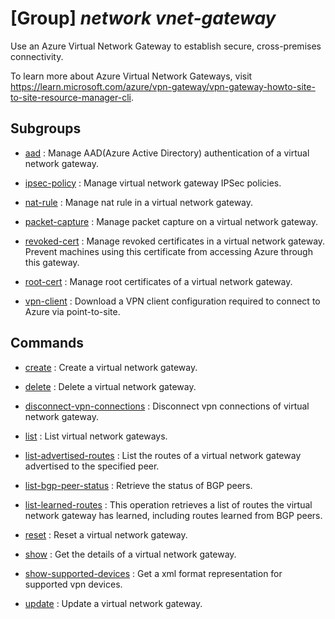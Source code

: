 # [Group] _network vnet-gateway_

Use an Azure Virtual Network Gateway to establish secure, cross-premises connectivity.

To learn more about Azure Virtual Network Gateways, visit https://learn.microsoft.com/azure/vpn-gateway/vpn-gateway-howto-site-to-site-resource-manager-cli.

## Subgroups

- [aad](/Commands/network/vnet-gateway/aad/readme.md)
: Manage AAD(Azure Active Directory) authentication of a virtual network gateway.

- [ipsec-policy](/Commands/network/vnet-gateway/ipsec-policy/readme.md)
: Manage virtual network gateway IPSec policies.

- [nat-rule](/Commands/network/vnet-gateway/nat-rule/readme.md)
: Manage nat rule in a virtual network gateway.

- [packet-capture](/Commands/network/vnet-gateway/packet-capture/readme.md)
: Manage packet capture on a virtual network gateway.

- [revoked-cert](/Commands/network/vnet-gateway/revoked-cert/readme.md)
: Manage revoked certificates in a virtual network gateway. Prevent machines using this certificate from accessing Azure through this gateway.

- [root-cert](/Commands/network/vnet-gateway/root-cert/readme.md)
: Manage root certificates of a virtual network gateway.

- [vpn-client](/Commands/network/vnet-gateway/vpn-client/readme.md)
: Download a VPN client configuration required to connect to Azure via point-to-site.

## Commands

- [create](/Commands/network/vnet-gateway/_create.md)
: Create a virtual network gateway.

- [delete](/Commands/network/vnet-gateway/_delete.md)
: Delete a virtual network gateway.

- [disconnect-vpn-connections](/Commands/network/vnet-gateway/_disconnect-vpn-connections.md)
: Disconnect vpn connections of virtual network gateway.

- [list](/Commands/network/vnet-gateway/_list.md)
: List virtual network gateways.

- [list-advertised-routes](/Commands/network/vnet-gateway/_list-advertised-routes.md)
: List the routes of a virtual network gateway advertised to the specified peer.

- [list-bgp-peer-status](/Commands/network/vnet-gateway/_list-bgp-peer-status.md)
: Retrieve the status of BGP peers.

- [list-learned-routes](/Commands/network/vnet-gateway/_list-learned-routes.md)
: This operation retrieves a list of routes the virtual network gateway has learned, including routes learned from BGP peers.

- [reset](/Commands/network/vnet-gateway/_reset.md)
: Reset a virtual network gateway.

- [show](/Commands/network/vnet-gateway/_show.md)
: Get the details of a virtual network gateway.

- [show-supported-devices](/Commands/network/vnet-gateway/_show-supported-devices.md)
: Get a xml format representation for supported vpn devices.

- [update](/Commands/network/vnet-gateway/_update.md)
: Update a virtual network gateway.
